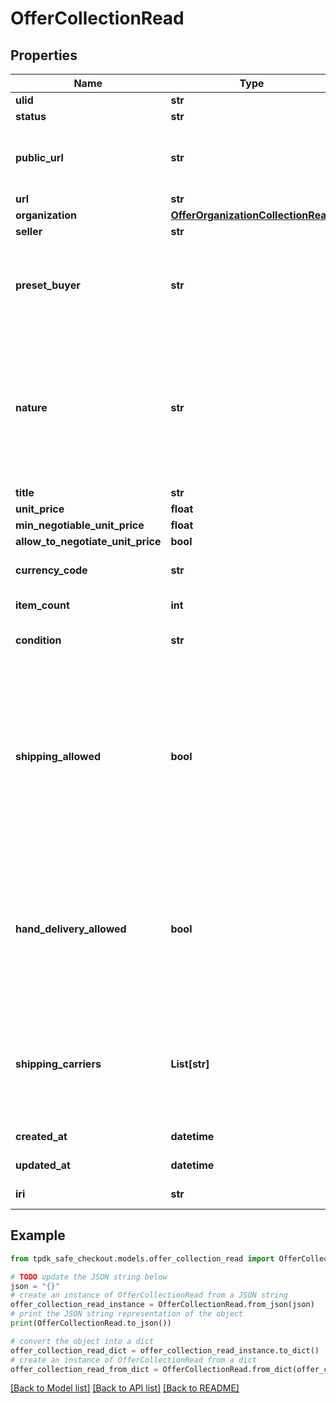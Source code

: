 # OfferCollectionRead



## Properties

Name | Type | Description | Notes
------------ | ------------- | ------------- | -------------
**ulid** | **str** |  | 
**status** | **str** |  | 
**public_url** | **str** | The public URL for your Ad/Offer on your marketplace. | [optional] 
**url** | **str** |  | [readonly] 
**organization** | [**OfferOrganizationCollectionRead**](OfferOrganizationCollectionRead.md) |  | [optional] 
**seller** | **str** |  | 
**preset_buyer** | **str** | Limit the offer to a particular buyer. Useful if the offer was issued from an auction for instance. | [optional] 
**nature** | **str** | This WILL affect the assigned workflow. Choosing service will disable delivery for example. Refer to our technical hub for more information. | [optional] [default to 'physical_item']
**title** | **str** |  | [optional] 
**unit_price** | **float** |  | [optional] 
**min_negotiable_unit_price** | **float** |  | [optional] 
**allow_to_negotiate_unit_price** | **bool** |  | [optional] 
**currency_code** | **str** |  | [optional] [default to 'EUR']
**item_count** | **int** |  | [optional] [default to 1]
**condition** | **str** |  | [optional] [default to 'USED']
**shipping_allowed** | **bool** | That toggle allows the seller to propose shipping for its item. If set in conjunction of shippingCarrier, the label will be automatically generated. Also, it will restrict the carrier to the limited subset defined. | [optional] 
**hand_delivery_allowed** | **bool** | Enable both parties to finalize the transaction in person rather than using delivery. A QR Code must be scanned by the seller once the buyer claims the product. | [optional] [default to True]
**shipping_carriers** | **List[str]** | If you wish to enable automated shipping label generation through a specific provider, specify it there. | [optional] 
**created_at** | **datetime** |  | [optional] [readonly] 
**updated_at** | **datetime** |  | [optional] [readonly] 
**iri** | **str** |  | [optional] [readonly] 

## Example

```python
from tpdk_safe_checkout.models.offer_collection_read import OfferCollectionRead

# TODO update the JSON string below
json = "{}"
# create an instance of OfferCollectionRead from a JSON string
offer_collection_read_instance = OfferCollectionRead.from_json(json)
# print the JSON string representation of the object
print(OfferCollectionRead.to_json())

# convert the object into a dict
offer_collection_read_dict = offer_collection_read_instance.to_dict()
# create an instance of OfferCollectionRead from a dict
offer_collection_read_from_dict = OfferCollectionRead.from_dict(offer_collection_read_dict)
```
[[Back to Model list]](../README.md#documentation-for-models) [[Back to API list]](../README.md#documentation-for-api-endpoints) [[Back to README]](../README.md)


